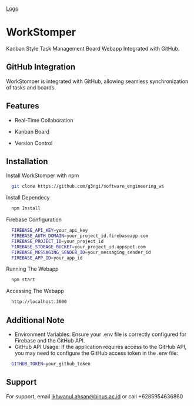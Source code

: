 [Logo](https://github.com/SAN98231/for-image-link/assets/154386157/35363223-30f6-412b-8030-110c3c99e2b6)


# WorkStomper

Kanban Style Task Management Board Webapp Integrated with GitHub.


## GitHub Integration
WorkStomper is integrated with GitHub, allowing seamless synchronization of tasks and boards.
## Features

- Real-Time Collaboration

- Kanban Board

- Version Control


## Installation

Install WorkStomper with npm

```bash
  git clone https://github.com/g3ngi/software_engineering_ws
```

Install Dependecy
```bash
  npm Install
```

Firebase Configuration
```bash
  FIREBASE_API_KEY=your_api_key
  FIREBASE_AUTH_DOMAIN=your_project_id.firebaseapp.com
  FIREBASE_PROJECT_ID=your_project_id
  FIREBASE_STORAGE_BUCKET=your_project_id.appspot.com
  FIREBASE_MESSAGING_SENDER_ID=your_messaging_sender_id
  FIREBASE_APP_ID=your_app_id
```

Running The Webapp
```bash
  npm start 
```

Accessing The Webapp
```bash
  http://localhost:3000
```

## Additional Note

- Environment Variables: Ensure your .env file is correctly configured for Firebase and the GitHub API.
- GitHub API Usage: If the application requires access to the GitHub API, you may need to configure the GitHub access token in the .env file:
```bash
  GITHUB_TOKEN=your_github_token
```

## Support

For support, email ikhwanul.ahsan@binus.ac.id 
or call +6285954636860
